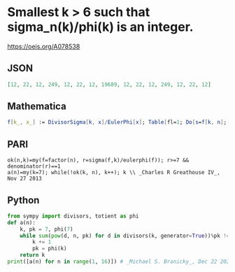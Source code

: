 # Smallest k \> 6 such that sigma\_n\(k\)/phi\(k\) is an integer\.
https://oeis.org/A078538
## JSON
```JSON
[12, 22, 12, 249, 12, 22, 12, 19689, 12, 22, 12, 249, 12, 22, 12]
```
## Mathematica
```Mathematica
f[k_, x_] := DivisorSigma[k, x]/EulerPhi[x]; Table[fl=1; Do[s=f[k, n]; If[IntegerQ[s]&&Greater[n, 6], Print[{n, k}; fl=0], {n, 100000}, {k, 1, 100}]
```
## PARI
```PARI
ok(n,k)=my(f=factor(n), r=sigma(f,k)/eulerphi(f)); r>=7 && denominator(r)==1
a(n)=my(k=7); while(!ok(k, n), k++); k \\ _Charles R Greathouse IV_, Nov 27 2013
```
## Python
```Python
from sympy import divisors, totient as phi
def a(n):
    k, pk = 7, phi(7)
    while sum(pow(d, n, pk) for d in divisors(k, generator=True))%pk != 0:
        k += 1
        pk = phi(k)
    return k
print([a(n) for n in range(1, 16)]) # _Michael S. Branicky_, Dec 22 2021
```
